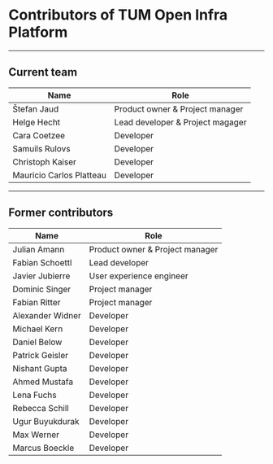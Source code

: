 # Contributors of TUM Open Infra Platform

***
## Current team

| Name                          | Role                              |
|-------------------------------|-----------------------------------|
| Štefan Jaud                   | Product owner & Project manager   |
| Helge Hecht                   | Lead developer & Project magager  |
| Cara Coetzee                  | Developer                         |
| Samuils Rulovs                | Developer                         |
| Christoph Kaiser              | Developer                         |
| Mauricio Carlos Platteau      | Developer                         |


***
## Former contributors

| Name                          | Role                              |
|-------------------------------|-----------------------------------|
| Julian Amann                  | Product owner & Project manager   |
| Fabian Schoettl               | Lead developer                    |
| Javier Jubierre               | User experience engineer          |
| Dominic Singer                | Project manager                   |
| Fabian Ritter                 | Project manager                   |
| Alexander Widner              | Developer                         |
| Michael Kern                  | Developer                         |
| Daniel Below                  | Developer                         |
| Patrick Geisler               | Developer                         |
| Nishant Gupta                 | Developer                         |
| Ahmed Mustafa                 | Developer                         |
| Lena Fuchs                    | Developer                         |
| Rebecca Schill                | Developer                         |
| Ugur Buyukdurak               | Developer                         |
| Max Werner                    | Developer                         |
| Marcus Boeckle                | Developer                         |
